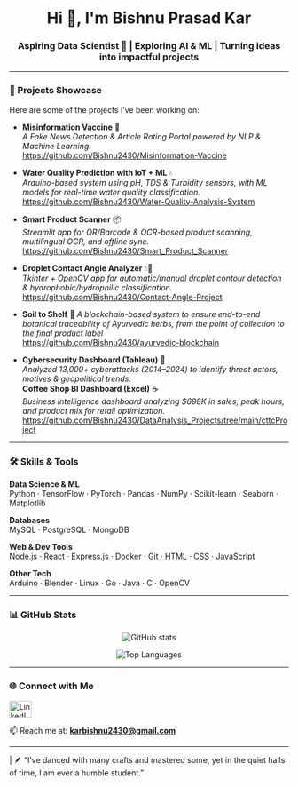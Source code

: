 <h1 align="center">Hi 👋, I'm Bishnu Prasad Kar</h1>
<h3 align="center">Aspiring Data Scientist 🚀 | Exploring AI & ML | Turning ideas into impactful projects</h3>

---

### 🔭 Projects Showcase  
Here are some of the projects I’ve been working on:  

- **Misinformation Vaccine** 📰  
  *A Fake News Detection & Article Rating Portal powered by NLP & Machine Learning.*  
  https://github.com/Bishnu2430/Misinformation-Vaccine 

- **Water Quality Prediction with IoT + ML** 💧  
  *Arduino-based system using pH, TDS & Turbidity sensors, with ML models for real-time water quality classification.*  
  https://github.com/Bishnu2430/Water-Quality-Analysis-System 

- **Smart Product Scanner** 📦  
  *Streamlit app for QR/Barcode & OCR-based product scanning, multilingual OCR, and offline sync.*  
  https://github.com/Bishnu2430/Smart_Product_Scanner 

- **Droplet Contact Angle Analyzer** 💧🔬  
  *Tkinter + OpenCV app for automatic/manual droplet contour detection & hydrophobic/hydrophilic classification.*  
  https://github.com/Bishnu2430/Contact-Angle-Project  

- **Soil to Shelf** 🌿 
  *A blockchain-based system to ensure end-to-end botanical traceability of Ayurvedic herbs, from the point of collection to the final product label*  
  https://github.com/Bishnu2430/ayurvedic-blockchain 

- **Cybersecurity Dashboard (Tableau)** 🔐  
  *Analyzed 13,000+ cyberattacks (2014–2024) to identify threat actors, motives & geopolitical trends.*  
  **Coffee Shop BI Dashboard (Excel)** ☕  
  *Business intelligence dashboard analyzing $698K in sales, peak hours, and product mix for retail optimization.*  
  https://github.com/Bishnu2430/DataAnalysis_Projects/tree/main/cttcProject  

---

### 🛠️ Skills & Tools  

**Data Science & ML**  
Python · TensorFlow · PyTorch · Pandas · NumPy · Scikit-learn · Seaborn · Matplotlib  

**Databases**  
MySQL · PostgreSQL · MongoDB  

**Web & Dev Tools**  
Node.js · React · Express.js · Docker · Git · HTML · CSS · JavaScript  

**Other Tech**  
Arduino · Blender · Linux · Go · Java · C · OpenCV  

---

### 📊 GitHub Stats  

<p align="center">
  <img src="https://github-readme-stats.vercel.app/api?username=bishnu2430&show_icons=true&theme=tokyonight&title_color=00ffcc&bg_color=0d1117&hide_border=true" alt="GitHub stats" />
</p>

<p align="center">
  <img src="https://github-readme-stats.vercel.app/api/top-langs?username=bishnu2430&show_icons=true&theme=tokyonight&title_color=00ffcc&bg_color=0d1117&layout=compact&hide_border=true" alt="Top Languages" />
</p>

---

### 🌐 Connect with Me  
<p align="left">
<a href="https://linkedin.com/in/bishnu-prasad-kar-600092317" target="blank"><img align="center" src="https://raw.githubusercontent.com/rahuldkjain/github-profile-readme-generator/master/src/images/icons/Social/linked-in-alt.svg" alt="LinkedIn" height="30" width="40" /></a>
</p>  

📫 Reach me at: **karbishnu2430@gmail.com**

---

| 🪶 “I’ve danced with many crafts and mastered some, yet in the quiet halls of time, I am ever a humble student.”
